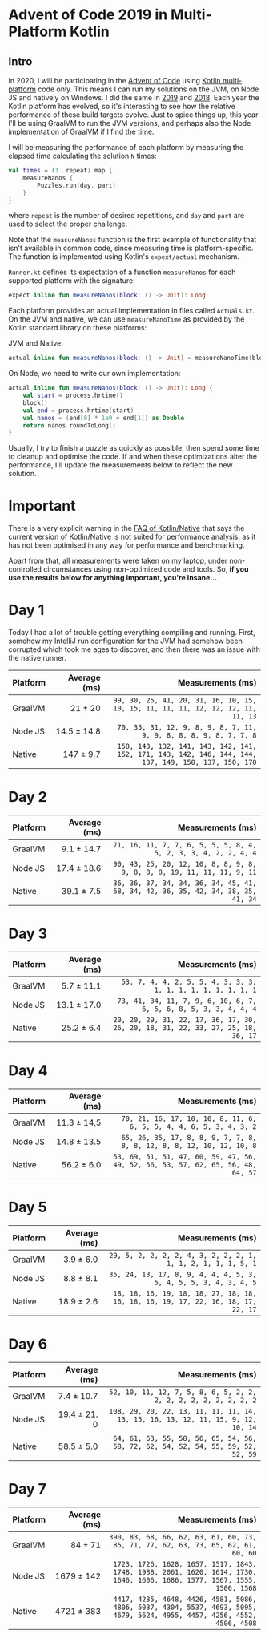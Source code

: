 # Advent of Code 2019 in Multi-Platform Kotlin

## Intro
In 2020, I will be participating in the [Advent of Code](https://adventofcode.com) using [Kotlin multi-platform](https://kotlinlang.org/docs/reference/multiplatform.html) code only. This means I can run my solutions on the JVM, on Node JS and natively on Windows. I did the same in [2019](https://github.com/jorispz/aoc-2019) and [2018](https://github.com/jorispz/aoc-2018). 
Each year the Kotlin platform has evolved, so it's interesting to see how the relative performance of these build targets evolve. Just to spice things up, this year I'll be using GraalVM to run the JVM versions, and perhaps also the Node implementation of GraalVM if I find the time.


I will be measuring the performance of each platform by measuring the elapsed time calculating the solution `N` times:
```kotlin
val times = (1..repeat).map {
    measureNanos {
        Puzzles.run(day, part)
    }
}
```
where `repeat` is the number of desired repetitions, and `day` and `part` are used to select the proper challenge.

Note that the `measureNanos` function is the first example of functionality that isn't available in common code, since measuring time is platform-specific. The function is implemented using Kotlin's `expext/actual` mechanism.

`Runner.kt` defines its expectation of a function `measureNanos` for each supported platform with the signature:
```kotlin
expect inline fun measureNanos(block: () -> Unit): Long
```

Each platform provides an actual implementation in files called `Actuals.kt`. On the JVM and native, we can use `measureNanoTime` as provided by the Kotlin standard library on these platforms:

JVM and Native:
```kotlin
actual inline fun measureNanos(block: () -> Unit) = measureNanoTime(block)
```

On Node, we need to write our own implementation:
```kotlin
actual inline fun measureNanos(block: () -> Unit): Long {
    val start = process.hrtime()
    block()
    val end = process.hrtime(start)
    val nanos = (end[0] * 1e9 + end[1]) as Double
    return nanos.roundToLong()
}
```

Usually, I try to finish a puzzle as quickly as possible, then spend some time to cleanup and optimise the code. If and when these optimizations alter the performance, I'll update the measurements below to reflect the new solution.

# Important
There is a very explicit warning in the [FAQ of Kotlin/Native](https://github.com/JetBrains/kotlin-native/blob/master/RELEASE_NOTES.md#performance) that says the current version of Kotlin/Native is not suited for performance analysis, as it has not been optimised in any way for performance and benchmarking. 

Apart from that, all measurements were taken on my laptop, under non-controlled circumstances using non-optimized code and tools. So, **if you use the results below for anything important, you're insane...**

# Day 1
Today I had a lot of trouble getting everything compiling and running. First, somehow my IntelliJ run configuration for the JVM had somehow been corrupted which took me ages to discover, and then there was an issue with the native runner.

| Platform         | Average (ms)           | Measurements (ms) |
| -----------------| ----------------------:|------------------:|
| GraalVM          | 21&nbsp;±&nbsp;20 | ` 99, 30, 25, 41, 20, 31, 16, 10, 15, 10, 15, 11, 11, 11, 12, 12, 12, 11, 11, 13` |
| Node JS          | 14.5&nbsp;±&nbsp;14.8       | ` 70, 35, 31, 12, 9, 8, 9, 8, 7, 11, 9, 9, 8, 8, 8, 9, 8, 7, 7, 8` |
| Native           | 147&nbsp;±&nbsp;9.7         | `158, 143, 132, 141, 143, 142, 141, 152, 171, 143, 142, 146, 144, 144, 137, 149, 150, 137, 150, 170` | 

# Day 2

| Platform         | Average (ms)           | Measurements (ms) |
| -----------------| ----------------------:|------------------:|
| GraalVM          | 9.1&nbsp;±&nbsp;14.7   | `71, 16, 11, 7, 7, 6, 5, 5, 5, 8, 4, 5, 2, 3, 3, 4, 2, 2, 4, 4` |
| Node JS          | 17.4&nbsp;±&nbsp;18.6  | `90, 43, 25, 20, 12, 10, 8, 8, 9, 8, 9, 8, 8, 8, 19, 11, 11, 11, 9, 11` |
| Native           | 39.1&nbsp;±&nbsp;7.5   | `36, 36, 37, 34, 34, 36, 34, 45, 41, 68, 34, 42, 36, 35, 42, 34, 38, 35, 41, 34` | 

# Day 3

| Platform         | Average (ms)           | Measurements (ms) |
| -----------------| ----------------------:|------------------:|
| GraalVM          | 5.7&nbsp;±&nbsp;11.1   | `53, 7, 4, 4, 2, 5, 5, 4, 3, 3, 3, 1, 1, 1, 1, 1, 1, 1, 1, 1` |
| Node JS          | 13.1&nbsp;±&nbsp;17.0  | `73, 41, 34, 11, 7, 9, 6, 10, 6, 7, 6, 5, 6, 8, 5, 3, 3, 4, 4, 4` |
| Native           | 25.2&nbsp;±&nbsp;6.4   | `20, 20, 29, 31, 22, 17, 36, 17, 30, 26, 20, 18, 31, 22, 33, 27, 25, 18, 36, 17` | 

# Day 4

| Platform         | Average (ms)           | Measurements (ms) |
| -----------------| ----------------------:|------------------:|
| GraalVM          | 11.3&nbsp;±&nbsp;14,5   | `70, 21, 16, 17, 10, 10, 8, 11, 6, 6, 5, 5, 4, 4, 6, 5, 3, 4, 3, 2` |
| Node JS          | 14.8&nbsp;±&nbsp;13.5   | `65, 26, 35, 17, 8, 8, 9, 7, 7, 8, 8, 8, 12, 8, 8, 12, 10, 12, 10, 8` |
| Native           | 56.2&nbsp;±&nbsp;6.0    | `53, 69, 51, 51, 47, 60, 59, 47, 56, 49, 52, 56, 53, 57, 62, 65, 56, 48, 64, 57` | 

# Day 5

| Platform         | Average (ms)           | Measurements (ms) |
| -----------------| ----------------------:|------------------:|
| GraalVM          | 3.9&nbsp;±&nbsp;6.0   | `29, 5, 2, 2, 2, 2, 4, 3, 2, 2, 2, 1, 1, 1, 2, 1, 1, 1, 5, 1` |
| Node JS          | 8.8&nbsp;±&nbsp;8.1   | `35, 24, 13, 17, 8, 9, 4, 4, 4, 5, 3, 5, 4, 5, 5, 3, 4, 3, 4, 5` |
| Native           | 18.9&nbsp;±&nbsp;2.6  | `18, 18, 16, 19, 18, 18, 27, 18, 18, 16, 18, 16, 19, 17, 22, 16, 18, 17, 22, 17` | 

# Day 6

| Platform         | Average (ms)           | Measurements (ms) |
| -----------------| ----------------------:|------------------:|
| GraalVM          | 7.4&nbsp;±&nbsp;10.7   | `52, 10, 11, 12, 7, 5, 8, 6, 5, 2, 2, 2, 2, 2, 2, 2, 2, 2, 2, 2` |
| Node JS          | 19.4&nbsp;±&nbsp;21. 0 | `108, 29, 20, 22, 13, 11, 11, 11, 14, 13, 15, 16, 13, 12, 11, 15, 9, 12, 10, 14` |
| Native           | 58.5&nbsp;±&nbsp;5.0   | `64, 61, 63, 55, 58, 56, 65, 54, 56, 58, 72, 62, 54, 52, 54, 55, 59, 52, 52, 59` | 

# Day 7

| Platform         | Average (ms)           | Measurements (ms) |
| -----------------| ----------------------:|------------------:|
| GraalVM          | 84&nbsp;±&nbsp;71      | `390, 83, 68, 66, 62, 63, 61, 60, 73, 85, 71, 77, 62, 63, 73, 65, 62, 61, 60, 60` |
| Node JS          | 1679&nbsp;±&nbsp;142   | `1723, 1726, 1628, 1657, 1517, 1843, 1748, 1988, 2061, 1620, 1614, 1730, 1646, 1606, 1686, 1577, 1567, 1555, 1506, 1568` |
| Native           | 4721&nbsp;±&nbsp;383   | `4417, 4235, 4648, 4426, 4581, 5086, 4806, 5037, 4304, 5537, 4693, 5095, 4679, 5624, 4955, 4457, 4256, 4552, 4506, 4508` | 
